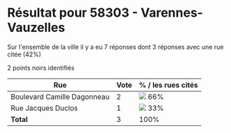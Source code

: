 # Résultat pour 58303 - Varennes-Vauzelles

Sur l'ensemble de la ville il y a eu 7 réponses dont 3 réponses avec une rue citée (42%)

2 points noirs identifiés

| Rue | Vote | % / les rues cités|
|-----|------|-------------------|
| Boulevard Camille Dagonneau | 2 | <img src="../../img/bar_66.gif" />&nbsp;66%|
| Rue Jacques Duclos | 1 | <img src="../../img/bar_33.gif" />&nbsp;33%|
| **Total** | 3 | 100%|
